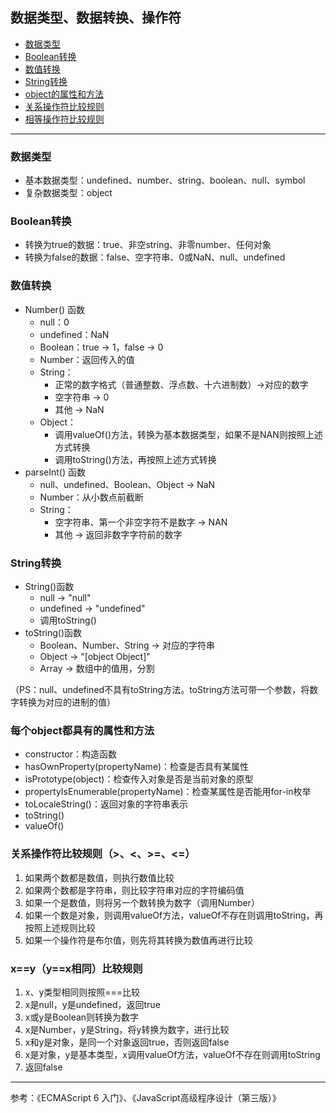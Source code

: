 ## 数据类型、数据转换、操作符

- [数据类型](#数据类型)
- [Boolean转换](#Boolean转换)
- [数值转换](#数值转换)
- [String转换](#String转换)
- [object的属性和方法](#每个object都具有的属性和方法)
- [关系操作符比较规则](#关系操作符比较规则（>、<、>=、<=）)
- [相等操作符比较规则](#x==y（y==x相同）比较规则)

---

### 数据类型
- 基本数据类型：undefined、number、string、boolean、null、symbol
- 复杂数据类型：object

### Boolean转换
- 转换为true的数据：true、非空string、非零number、任何对象
- 转换为false的数据：false、空字符串、0或NaN、null、undefined

### 数值转换
- Number() 函数
  - null：0
  - undefined：NaN
  - Boolean：true -> 1，false -> 0
  - Number：返回传入的值
  - String：
    - 正常的数字格式（普通整数、浮点数、十六进制数）->对应的数字
    - 空字符串 -> 0
    - 其他 -> NaN
  - Object：
    - 调用valueOf()方法，转换为基本数据类型，如果不是NAN则按照上述方式转换
    - 调用toString()方法，再按照上述方式转换
- parseInt() 函数
  - null、undefined、Boolean、Object -> NaN
  - Number：从小数点前截断
  - String：
    - 空字符串、第一个非空字符不是数字 -> NAN
    - 其他 -> 返回非数字字符前的数字

### String转换
- String()函数
  - null -> "null"
  - undefined -> "undefined"
  - 调用toString()
- toString()函数
  - Boolean、Number、String -> 对应的字符串
  - Object -> "[object Object]"
  - Array -> 数组中的值用，分割

（PS：null、undefined不具有toString方法。toString方法可带一个参数，将数字转换为对应的进制的值）

### 每个object都具有的属性和方法
- constructor：构造函数
- hasOwnProperty(propertyName)：检查是否具有某属性
- isPrototype(object)：检查传入对象是否是当前对象的原型
- propertyIsEnumerable(propertyName)：检查某属性是否能用for-in枚举
- toLocaleString()：返回对象的字符串表示
- toString()
- valueOf()

### 关系操作符比较规则（>、<、>=、<=）
1. 如果两个数都是数值，则执行数值比较
2. 如果两个数都是字符串，则比较字符串对应的字符编码值
3. 如果一个是数值，则将另一个数转换为数字（调用Number）
4. 如果一个数是对象，则调用valueOf方法，valueOf不存在则调用toString，再按照上述规则比较
5. 如果一个操作符是布尔值，则先将其转换为数值再进行比较

### x==y（y==x相同）比较规则
1. x、y类型相同则按照===比较
2. x是null，y是undefined，返回true
3. x或y是Boolean则转换为数字
4. x是Number，y是String，将y转换为数字，进行比较
5. x和y是对象，是同一个对象返回true，否则返回false
6. x是对象，y是基本类型，x调用valueOf方法，valueOf不存在则调用toString
7. 返回false

---

参考：《ECMAScript 6 入门》、《JavaScript高级程序设计（第三版）》